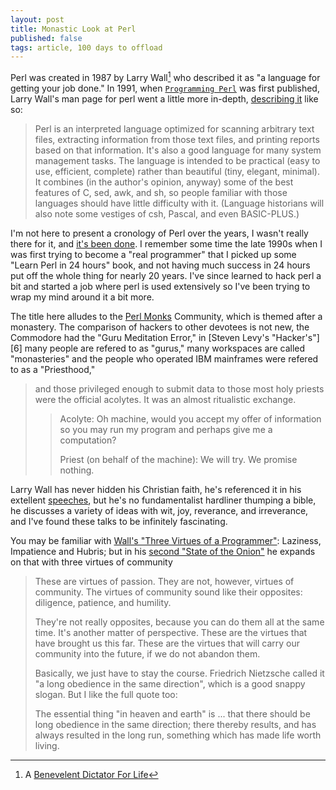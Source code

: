 ```yaml
---
layout: post
title: Monastic Look at Perl
published: false
tags: article, 100 days to offload
---
```


Perl was created in 1987 by Larry Wall[^1] who described it as "a language for getting your job done."
In 1991, when [`Programming Perl`][2] was first published, Larry Wall's man page for perl went a little more in-depth, [describing it][1] like so:

> Perl is an interpreted language optimized for scanning arbitrary text files,
> extracting information from those text files, and printing reports based on
> that information. It's also a good language for many system management tasks.
> The language is intended to be practical (easy to use, efficient, complete)
> rather than beautiful (tiny, elegant, minimal). It combines (in the author's
> opinion, anyway) some of the best features of C, sed, awk, and sh, so people
> familiar with those languages should have little difficulty with it.
> (Language historians will also note some vestiges of csh, Pascal, and even
> BASIC-PLUS.)

I'm not here to present a cronology of Perl over the years, I wasn't really
there for it, and [it's been done][3]. I remember some time the late 1990s when
I was first trying to become a "real programmer" that I picked up some "Learn
Perl in 24 hours" book, and not having much success in 24 hours put off the
whole thing for nearly 20 years. I've since learned to hack perl a bit and
started a job where perl is used extensively so I've been trying to wrap my
mind around it a bit more.

The title here alludes to the [Perl Monks][5] Community, which is themed after
a monastery. The comparison of hackers to other devotees is not new, the
Commodore had the "Guru Meditation Error," in [Steven Levy's "Hacker's"][6]
many people are refered to as "gurus," many workspaces are called "monasteries"
and the people who operated IBM mainframes were refered to as a "Priesthood,"

> and those privileged enough to submit data to those most holy priests were
> the official acolytes. It was an almost ritualistic exchange.
>
> > Acolyte: Oh machine, would you accept my offer of information so you may
> > run my program and perhaps give me a computation?
> >
> > Priest (on behalf of the machine): We will try. We promise nothing.
>

Larry Wall has never hidden his Christian faith, he's referenced it in his
extellent [speeches][7], but he's no fundamentalist hardliner thumping a bible,
he discusses a variety of ideas with wit, joy, reverance, and irreverance, and
I've found these talks to be infinitely fascinating.

You may be familiar with [Wall's "Three Virtues of a Programmer"][9]: Laziness,
Impatience and Hubris; but in his [second "State of the Onion"][10] he expands
on that with three virtues of community

> These are virtues of passion. They are not, however, virtues of community.
> The virtues of community sound like their opposites: diligence, patience, and
> humility.
>
> They're not really opposites, because you can do them all at the same time.
> It's another matter of perspective. These are the virtues that have brought
> us this far. These are the virtues that will carry our community into the
> future, if we do not abandon them.
>
> Basically, we just have to stay the course. Friedrich Nietzsche called it "a
> long obedience in the same direction", which is a good snappy slogan. But I
> like the full quote too:
>
> The essential thing "in heaven and earth" is ... that there should be long
> obedience in the same direction; there thereby results, and has always
> resulted in the long run, something which has made life worth living.




[^1]: A [Benevelent Dictator For Life][4]

[1]: https://www.math.utah.edu/docs/info/perl_5.html#SEC7
[2]: https://amzn.to/3pqug8E
[3]: https://en.wikipedia.org/wiki/Perl
[4]: https://en.wikipedia.org/wiki/Benevolent_dictator_for_life
[5]: https://www.perlmonks.org/
[7]: https://amzn.to/3pCeyHD
[8]: https://en.wikipedia.org/wiki/Larry_Wall#Further_reading
[9]: http://threevirtues.com/
[10]: http://wall.org/~larry/onion/thumbonion.html



